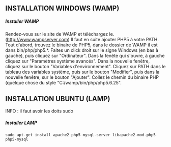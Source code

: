 
## INSTALLATION WINDOWS (WAMP)
##### Installer WAMP
Rendez-vous sur le site de WAMP et téléchargez le. (http://www.wampserver.com)
Il faut en suite ajouter PHP5 à votre PATH.
Tout d'abord, trouvez le binaire de PHP5, dans le dossier de WAMP il est dans bin/php/php5.*.
Faites un click droit sur le signe Windows (en bas à gauche), puis cliquez sur "Ordinateur". Dans la fenête qui s'ouvre, à gauche cliquez sur "Paramètres système avancés". Dans la nouvelle fenêtre, cliquez sur le bouton "Variables d'environnement". Cliquez sur PATH dans le tableau des variables système, puis sur le bouton "Modifier", puis dans la nouvelle fenêtre, sur le bouton "Ajouter". Collez le chemin du binaire PHP (quelque chose du style "C:/wamp/bin/php/php5.6.25".


## INSTALLATION UBUNTU (LAMP)
INFO : il faut avoir les doits sudo
##### Installer LAMP
```
sudo apt-get install apache2 php5 mysql-server libapache2-mod-php5 php5-mysql
```
